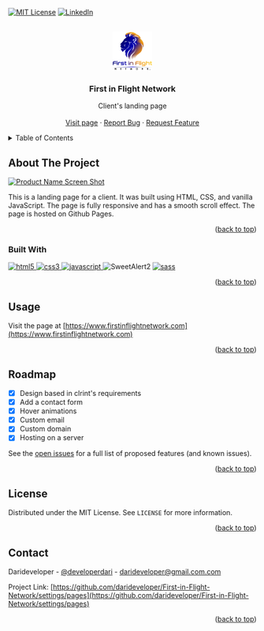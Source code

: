 <!-- Improved compatibility of back to top link: See: https://github.com/othneildrew/Best-README-Template/pull/73 -->
<a name="readme-top"></a>
<!--
*** Thanks for checking out the Best-README-Template. If you have a suggestion
*** that would make this better, please fork the repo and create a pull request
*** or simply open an issue with the tag "enhancement".
*** Don't forget to give the project a star!
*** Thanks again! Now go create something AMAZING! :D
-->



<!-- PROJECT SHIELDS -->
<!--
*** I'm using markdown "reference style" links for readability.
*** Reference links are enclosed in brackets [ ] instead of parentheses ( ).
*** See the bottom of this document for the declaration of the reference variables
*** for contributors-url, forks-url, etc. This is an optional, concise syntax you may use.
*** https://www.markdownguide.org/basic-syntax/#reference-style-links
-->
[![MIT License][license-shield]][license-url]
[![LinkedIn][linkedin-shield]][linkedin-url]



<!-- PROJECT LOGO -->
<br />
<div align="center">
  <a href="https://github.com/darideveloper/First-in-Flight-Network">
    <img src="./imgs/logo.png" alt="Logo" width="80" height="80">
  </a>

<h3 align="center">First in Flight Network</h3>

  <p align="center">
    Client's landing page
    <br />
    <br />
    <a href="https://www.firstinflightnetwork.com"">Visit page</a>
    ·
    <a href="https://github.com/darideveloper/First-in-Flight-Network/issues">Report Bug</a>
    ·
    <a href="https://github.com/darideveloper/First-in-Flight-Network/issues">Request Feature</a>
  </p>
</div>



<!-- TABLE OF CONTENTS -->
<details>
  <summary>Table of Contents</summary>
  <ol>
    <li>
      <a href="#about-the-project">About The Project</a>
      <ul>
        <li><a href="#built-with">Built With</a></li>
      </ul>
    </li>
    <li><a href="#usage">Usage</a></li>
    <li><a href="#roadmap">Roadmap</a></li>
    <li><a href="#license">License</a></li>
    <li><a href="#contact">Contact</a></li>
  </ol>
</details>



<!-- ABOUT THE PROJECT -->
## About The Project

[![Product Name Screen Shot][product-screenshot]](https://example.com)

This is a landing page for a client. It was built using HTML, CSS, and vanilla JavaScript. The page is fully responsive and has a smooth scroll effect. The page is hosted on Github Pages.

<p align="right">(<a href="#readme-top">back to top</a>)</p>



### Built With


<div>
<a href="https://developer.mozilla.org/es/docs/Web/HTML">
  <img src="https://cdn.svgporn.com/logos/html-5.svg" width="50" alt="html5" title="html5">
</a>
<a href="https://developer.mozilla.org/es/docs/Web/CSS">
  <img src="https://cdn.svgporn.com/logos/css-3.svg" width="50" alt="css3" title="css3">
</a>
<a href="https://developer.mozilla.org/es/docs/Web/javascript">
  <img src="https://cdn.svgporn.com/logos/javascript.svg" width="50" alt="javascript" title="javascript">
</a>
  <img src="https://github.com/sweetalert2/sweetalert2/raw/main/assets/swal2-logo.png" width="100" alt="SweetAlert2" title="SweetAlert2">
</a>
<a href="https://sass-lang.com/">
  <img src="https://cdn.svgporn.com/logos/sass.svg" width="50" alt="sass" title="sass">
</a>


<p align="right">(<a href="#readme-top">back to top</a>)</p>


<!-- USAGE EXAMPLES -->
## Usage

Visit the page at [https://www.firstinflightnetwork.com](https://www.firstinflightnetwork.com)

<p align="right">(<a href="#readme-top">back to top</a>)</p>



<!-- ROADMAP -->
## Roadmap

- [x] Design based in clrint's requirements
- [x] Add a contact form
- [x] Hover animations
- [x] Custom email
- [x] Custom domain
- [x] Hosting on a server

See the [open issues](https://github.com/darideveloper/First-in-Flight-Network/issues) for a full list of proposed features (and known issues).

<p align="right">(<a href="#readme-top">back to top</a>)</p>

<!-- LICENSE -->
## License

Distributed under the MIT License. See `LICENSE` for more information.

<p align="right">(<a href="#readme-top">back to top</a>)</p>



<!-- CONTACT -->
## Contact

Darideveloper - [@developerdari](https://twitter.com/developerdari) - darideveloper@gmail.com.com

Project Link: [https://github.com/darideveloper/First-in-Flight-Network/settings/pages](https://github.com/darideveloper/First-in-Flight-Network/settings/pages)

<p align="right">(<a href="#readme-top">back to top</a>)</p>



<!-- MARKDOWN LINKS & IMAGES -->
<!-- https://www.markdownguide.org/basic-syntax/#reference-style-links -->
[contributors-shield]: https://img.shields.io/github/contributors/darideveloper/First-in-Flight-Network.svg?style=for-the-badge
[contributors-url]: https://github.com/darideveloper/First-in-Flight-Network/graphs/contributors
[forks-shield]: https://img.shields.io/github/forks/darideveloper/First-in-Flight-Network.svg?style=for-the-badge
[forks-url]: https://github.com/darideveloper/First-in-Flight-Network/network/members
[stars-shield]: https://img.shields.io/github/stars/darideveloper/First-in-Flight-Network.svg?style=for-the-badge
[stars-url]: https://github.com/darideveloper/First-in-Flight-Network/stargazers
[issues-shield]: https://img.shields.io/github/issues/darideveloper/First-in-Flight-Network.svg?style=for-the-badge
[issues-url]: https://github.com/darideveloper/First-in-Flight-Network/issues
[license-shield]: https://img.shields.io/github/license/darideveloper/First-in-Flight-Network.svg?style=for-the-badge
[license-url]: https://github.com/darideveloper/First-in-Flight-Network/blob/master/LICENSE.txt
[linkedin-shield]: https://img.shields.io/badge/-LinkedIn-black.svg?style=for-the-badge&logo=linkedin&colorB=555
[linkedin-url]: https://www.linkedin.com/in/francisco-dari-hernandez-6456b6181/
[product-screenshot]: ./imgs/screenshot.gif
